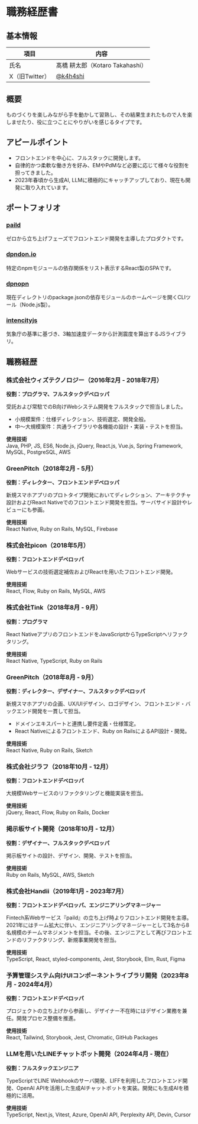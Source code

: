 # 職務経歴書

## 基本情報

| 項目      | 内容                                   |
| -------- | --------------------------------------- |
| 氏名     | 髙橋 耕太郎（Kotaro Takahashi）          |
| X（旧Twitter）  | [@k4h4shi](https://twitter.com/k4h4shi) |

## 概要
ものづくりを楽しみながら手を動かして習熟し、その結果生まれたもので人を楽しませたり、役に立つことにやりがいを感じるタイプです。

## アピールポイント

- フロントエンドを中心に、フルスタックに開発します。
- 自律的かつ柔軟な働き方を好み、EMやPdMなど必要に応じて様々な役割を担ってきました。
- 2023年春頃から生成AI, LLMに積極的にキャッチアップしており、現在も開発に取り入れています。

## ポートフォリオ

### [paild](https://www.paild.io/)
ゼロから立ち上げフェーズでフロントエンド開発を主導したプロダクトです。

### [dpndon.io](https://k4h4shi.github.io/dpndon.io/)
特定のnpmモジュールの依存関係をリスト表示するReact製のSPAです。

### [dpnopn](https://www.npmjs.com/package/dpnopn)
現在ディレクトリのpackage.jsonの依存モジュールのホームページを開くCLIツール（Node.js製）。

### [intencityjs](https://www.npmjs.com/package/intensityjs)
気象庁の基準に基づき、3軸加速度データから計測震度を算出するJSライブラリ。

## 職務経歴

### 株式会社ウィズテクノロジー（2016年2月 - 2018年7月）

**役割：プログラマ、フルスタックデベロッパ**

受託および常駐でのB向けWebシステム開発をフルスタックで担当しました。
- 小規模案件：仕様ディレクション、技術選定、開発全般。
- 中～大規模案件：共通ライブラリや各機能の設計・実装・テストを担当。

**使用技術**  
Java, PHP, JS, ES6, Node.js, jQuery, React.js, Vue.js, Spring Framework, MySQL, PostgreSQL, AWS

### GreenPitch（2018年2月 - 5月）

**役割：ディレクター、フロントエンドデベロッパ**

新規スマホアプリのプロトタイプ開発においてディレクション、アーキテクチャ設計およびReact Nativeでのフロントエンド開発を担当。サーバサイド設計やレビューにも参画。

**使用技術**  
React Native, Ruby on Rails, MySQL, Firebase

### 株式会社picon（2018年5月）

**役割：フロントエンドデベロッパ**

Webサービスの技術選定補佐およびReactを用いたフロントエンド開発。

**使用技術**  
React, Flow, Ruby on Rails, MySQL, AWS

### 株式会社Tink（2018年8月 - 9月）

**役割：プログラマ**

React NativeアプリのフロントエンドをJavaScriptからTypeScriptへリファクタリング。

**使用技術**  
React Native, TypeScript, Ruby on Rails

### GreenPitch（2018年8月 - 9月）

**役割：ディレクター、デザイナー、フルスタックデベロッパ**

新規スマホアプリの企画、UX/UIデザイン、ロゴデザイン、フロントエンド・バックエンド開発を一貫して担当。
- ドメインエキスパートと連携し要件定義・仕様策定。
- React Nativeによるフロントエンド、Ruby on RailsによるAPI設計・開発。

**使用技術**  
React Native, Ruby on Rails, Sketch

### 株式会社ジラフ（2018年10月 - 12月）

**役割：フロントエンドデベロッパ**

大規模Webサービスのリファクタリングと機能実装を担当。

**使用技術**  
jQuery, React, Flow, Ruby on Rails, Docker

### 掲示板サイト開発（2018年10月 - 12月）

**役割：デザイナー、フルスタックデベロッパ**

掲示板サイトの設計、デザイン、開発、テストを担当。

**使用技術**  
Ruby on Rails, MySQL, AWS, Sketch

### 株式会社Handii（2019年1月 - 2023年7月）

**役割：フロントエンドデベロッパ、エンジニアリングマネージャー**

Fintech系Webサービス『paild』の立ち上げ時よりフロントエンド開発を主導。2021年にはチーム拡大に伴い、エンジニアリングマネージャーとして3名から8名規模のチームマネジメントを担当。その後、エンジニアとして再びフロントエンドのリファクタリング、新規事業開発を担当。

**使用技術**  
TypeScript, React, styled-components, Jest, Storybook, Elm, Rust, Figma

### 予算管理システム向けUIコンポーネントライブラリ開発（2023年8月 - 2024年4月）

**役割：フロントエンドデベロッパ**

プロジェクトの立ち上げから参画し、デザイナー不在時にはデザイン業務を兼任。開発プロセス整備を推進。

**使用技術**  
React, Tailwind, Storybook, Jest, Chromatic, GitHub Packages

### LLMを用いたLINEチャットボット開発（2024年4月 - 現在）

**役割：フルスタックエンジニア**

TypeScriptでLINE Webhookのサーバ開発、LIFFを利用したフロントエンド開発、OpenAI APIを活用した生成AIチャットボットを実装。開発にも生成AIを積極的に活用。

**使用技術**  
TypeScript, Next.js, Vitest, Azure, OpenAI API, Perplexity API, Devin, Cursor
